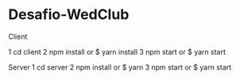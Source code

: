 # Desafio-WedClub
Client

1 cd client
2 npm install or $ yarn install
3 npm start or $ yarn start

Server
1 cd server
2 npm install or $ yarn
3 npm start or $ yarn start

